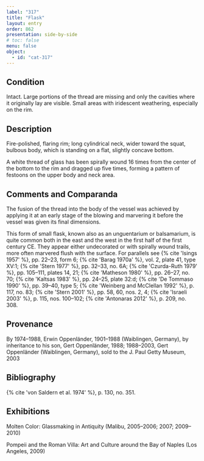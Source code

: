 ```yaml
---
label: "317"
title: "Flask"
layout: entry
order: 862
presentation: side-by-side
# toc: false
menu: false
object:
  - id: "cat-317"
---
```


## Condition

Intact. Large portions of the thread are missing and only the cavities where it originally lay are visible. Small areas with iridescent weathering, especially on the rim.

## Description

Fire-polished, flaring rim; long cylindrical neck, wider toward the squat, bulbous body, which is standing on a flat, slightly concave bottom.

A white thread of glass has been spirally wound 16 times from the center of the bottom to the rim and dragged up five times, forming a pattern of festoons on the upper body and neck area.

## Comments and Comparanda

The fusion of the thread into the body of the vessel was achieved by applying it at an early stage of the blowing and marvering it before the vessel was given its final dimensions.

This form of small flask, known also as an unguentarium or balsamarium, is quite common both in the east and the west in the first half of the first century CE. They appear either undecorated or with spirally wound trails, more often marvered flush with the surface. For parallels see {% cite 'Isings 1957' %}, pp. 22–23, form 6; {% cite 'Barag 1970a' %}, vol. 2, plate 41, type XV:1; {% cite 'Stern 1977' %}, pp. 32–33, no. 6A; {% cite 'Czurda-Ruth 1979' %}, pp. 105–111, plates 14, 21; {% cite 'Matheson 1980' %}, pp. 26–27, no. 70; {% cite 'Kaltsas 1983' %}, pp. 24–25, plate 32:d; {% cite 'De Tommaso 1990' %}, pp. 39–40, type 5; {% cite 'Weinberg and McClellan 1992' %}, p. 117, no. 83; {% cite 'Stern 2001' %}, pp. 58, 60, nos. 2, 4; {% cite 'Israeli 2003' %}, p. 115, nos. 100–102; {% cite 'Antonaras 2012' %}, p. 209, no. 308.

## Provenance

By 1974–1988, Erwin Oppenländer, 1901–1988 (Waiblingen, Germany), by inheritance to his son, Gert Oppenländer, 1988; 1988–2003, Gert Oppenländer (Waiblingen, Germany), sold to the J. Paul Getty Museum, 2003

## Bibliography

{% cite 'von Saldern et al. 1974' %}, p. 130, no. 351.

## Exhibitions

Molten Color: Glassmaking in Antiquity (Malibu, 2005–2006; 2007; 2009–2010)

Pompeii and the Roman Villa: Art and Culture around the Bay of Naples (Los Angeles, 2009)
